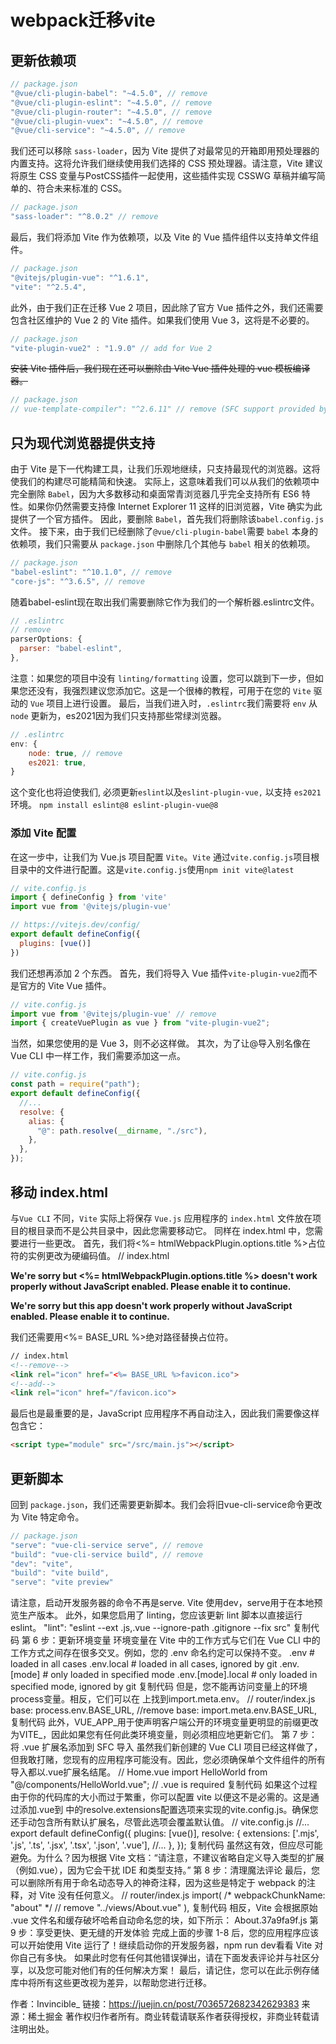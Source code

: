 # webpack迁移vite
## 更新依赖项
```js
// package.json
"@vue/cli-plugin-babel": "~4.5.0", // remove
"@vue/cli-plugin-eslint": "~4.5.0", // remove
"@vue/cli-plugin-router": "~4.5.0", // remove
"@vue/cli-plugin-vuex": "~4.5.0", // remove
"@vue/cli-service": "~4.5.0", // remove
```

我们还可以移除 `sass-loader`，因为 Vite 提供了对最常见的开箱即用预处理器的内置支持。这将允许我们继续使用我们选择的 CSS 预处理器。请注意，Vite 建议将原生 CSS 变量与PostCSS插件一起使用，这些插件实现 CSSWG 草稿并编写简单的、符合未来标准的 CSS。
```js
// package.json
"sass-loader": "^8.0.2" // remove
```

最后，我们将添加 Vite 作为依赖项，以及 Vite 的 Vue 插件组件以支持单文件组件。
```js
// package.json
"@vitejs/plugin-vue": "^1.6.1",
"vite": "^2.5.4",
```

此外，由于我们正在迁移 Vue 2 项目，因此除了官方 Vue 插件之外，我们还需要包含社区维护的 Vue 2 的 Vite 插件。如果我们使用 Vue 3，这将是不必要的。
```js
// package.json
"vite-plugin-vue2" : "1.9.0" // add for Vue 2
```

~~安装 Vite 插件后，我们现在还可以删除由 Vite Vue 插件处理的 vue 模板编译器。~~
```js
// package.json
// vue-template-compiler": "^2.6.11" // remove (SFC support provided by vite vue plugin)
```

## 只为现代浏览器提供支持
由于 Vite 是下一代构建工具，让我们乐观地继续，只支持最现代的浏览器。这将使我们的构建尽可能精简和快速。
实际上，这意味着我们可以从我们的依赖项中完全删除 `Babel`，因为大多数移动和桌面常青浏览器几乎完全支持所有 ES6 特性。如果你仍然需要支持像 Internet Explorer 11 这样的旧浏览器，Vite 确实为此提供了一个官方插件。
因此，要删除 `Babel`，首先我们将删除该`babel.config.js`文件。
接下来，由于我们已经删除了`@vue/cli-plugin-babel`需要 `babel` 本身的依赖项，我们只需要从 `package.json` 中删除几个其他与 `babel` 相关的依赖项。
```js
// package.json
"babel-eslint": "^10.1.0", // remove
"core-js": "^3.6.5", // remove
```
随着babel-eslint现在取出我们需要删除它作为我们的一个解析器.eslintrc文件。
```js
// .eslintrc
// remove
parserOptions: {
  parser: "babel-eslint",
},
```

注意：如果您的项目中没有 `linting/formatting` 设置，您可以跳到下一步，但如果您还没有，我强烈建议您添加它。这是一个很棒的教程，可用于在您的 `Vite` 驱动的 `Vue` 项目上进行设置。
最后，当我们进入时，`.eslintrc`我们需要将 `env` 从 `node` 更新为，es2021因为我们只支持那些常绿浏览器。
```js
// .eslintrc
env: {
    node: true, // remove
    es2021: true,
}
```

这个变化也将迫使我们, 必须更新`eslint`以及`eslint-plugin-vue,` 以支持 `es2021` 环境。
`npm install eslint@8 eslint-plugin-vue@8`

### 添加 Vite 配置
在这一步中，让我们为 Vue.js 项目配置 `Vite`。`Vite` 通过`vite.config.js`项目根目录中的文件进行配置。这是`vite.config.js`使用`npm init vite@latest`
```js
// vite.config.js
import { defineConfig } from 'vite'
import vue from '@vitejs/plugin-vue'

// https://vitejs.dev/config/
export default defineConfig({
  plugins: [vue()]
})
```
我们还想再添加 2 个东西。
首先，我们将导入 Vue 插件`vite-plugin-vue2`而不是官方的 Vite Vue 插件。
```js
// vite.config.js
import vue from '@vitejs/plugin-vue' // remove
import { createVuePlugin as vue } from "vite-plugin-vue2";
```

当然，如果您使用的是 Vue 3，则不必这样做。
其次，为了让@导入别名像在 Vue CLI 中一样工作，我们需要添加这一点。
```js
// vite.config.js
const path = require("path");
export default defineConfig({
  //...
  resolve: {
    alias: {
      "@": path.resolve(__dirname, "./src"),
    },
  },
});
```

## 移动 index.html
与`Vue CLI` 不同，`Vite` 实际上将保存 `Vue.js` 应用程序的 `index.html` 文件放在项目的根目录而不是公共目录中，因此您需要移动它。
同样在 index.html 中，您需要进行一些更改。
首先，我们将<%= htmlWebpackPlugin.options.title %>占位符的实例更改为硬编码值。
// index.html
<!--remove-->
<title><%= htmlWebpackPlugin.options.title %></title> 
<!--add-->
<title>Hard Coded Title</title>

<!--remove-->
<strong>We're sorry but <%= htmlWebpackPlugin.options.title %> doesn't work properly without JavaScript enabled. Please enable it to continue.</strong>
<!--add-->
<strong>We're sorry but this app doesn't work properly without JavaScript enabled. Please enable it to continue.</strong>

我们还需要用<%= BASE_URL %>绝对路径替换占位符。
```html
// index.html
<!--remove-->
<link rel="icon" href="<%= BASE_URL %>favicon.ico">
<!--add-->
<link rel="icon" href="/favicon.ico">
```

最后也是最重要的是，JavaScript 应用程序不再自动注入，因此我们需要像这样包含它：
```html
<script type="module" src="/src/main.js"></script>
```
## 更新脚本
回到 `package.json`，我们还需要更新脚本。我们会将旧vue-cli-service命令更改为 Vite 特定命令。
```js
// package.json
"serve": "vue-cli-service serve", // remove
"build": "vue-cli-service build", // remove
"dev": "vite",
"build": "vite build",
"serve": "vite preview"
```

请注意，启动开发服务器的命令不再是serve. Vite 使用dev，serve用于在本地预览生产版本。
此外，如果您启用了 linting，您应该更新 lint 脚本以直接运行 eslint。
"lint": "eslint --ext .js,.vue --ignore-path .gitignore --fix src"
复制代码
第 6 步：更新环境变量
环境变量在 Vite 中的工作方式与它们在 Vue CLI 中的工作方式之间存在很多交叉。例如，您的 .env 命名约定可以保持不变。
.env                # loaded in all cases
.env.local          # loaded in all cases, ignored by git
.env.[mode]         # only loaded in specified mode
.env.[mode].local   # only loaded in specified mode, ignored by git
复制代码
但是，您不能再访问变量上的环境process变量。相反，它们可以在 上找到import.meta.env。
// router/index.js
base: process.env.BASE_URL, //remove
base: import.meta.env.BASE_URL,
复制代码
此外，VUE_APP_用于使声明客户端公开的环境变量更明显的前缀更改为VITE_，因此如果您有任何此类环境变量，则必须相应地更新它们。
第 7 步：将 .vue 扩展名添加到 SFC 导入
虽然我们新创建的 Vue CLI 项目已经这样做了，但我敢打赌，您现有的应用程序可能没有。因此，您必须确保单个文件组件的所有导入都以.vue扩展名结尾。
// Home.vue
import HelloWorld from "@/components/HelloWorld.vue"; // .vue is required
复制代码
如果这个过程由于你的代码库的大小而过于繁重，你可以配置 vite 以便这不是必需的。这是通过添加.vue到 中的resolve.extensions配置选项来实现的vite.config.js。确保您还手动包含所有默认扩展名，尽管此选项会覆盖默认值。
// vite.config.js
//...
export default defineConfig({
  plugins: [vue()],
  resolve: {
    extensions: ['.mjs', '.js', '.ts', '.jsx', '.tsx', '.json', '.vue'],
    //...
  },
});
复制代码
虽然这有效，但应尽可能避免。为什么？因为根据 Vite 文档：“请注意，不建议省略自定义导入类型的扩展（例如.vue），因为它会干扰 IDE 和类型支持。”
第 8 步：清理魔法评论
最后，您可以删除所有用于命名动态导入的神奇注释，因为这些是特定于 webpack 的注释，对 Vite 没有任何意义。
// router/index.js
import(
    /* webpackChunkName: "about" */  // remove
    "../views/About.vue"
),
复制代码
相反，Vite 会根据原始 .vue 文件名和缓存破坏哈希自动命名您的块，如下所示： About.37a9fa9f.js
第 9 步：享受更快、更无缝的开发体验
完成上面的步骤 1-8 后，您的应用程序应该可以开始使用 Vite 运行了！继续启动你的开发服务器，npm run dev看看 Vite 对你自己有多快。
如果此时您有任何其他错误弹出，请在下面发表评论并与社区分享，以及您可能对他们有的任何解决方案！
最后，请记住，您可以在此示例存储库中将所有这些更改视为差异，以帮助您进行迁移。

作者：Invincible_
链接：https://juejin.cn/post/7036572682342629383
来源：稀土掘金
著作权归作者所有。商业转载请联系作者获得授权，非商业转载请注明出处。
